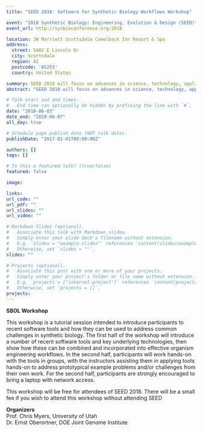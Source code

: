 ```yaml
---
title: "SEED 2018: Software for Synthetic Biology Workflows Workshop"

event: "2018 Synthetic Biology: Engineering, Evolution & Design (SEED)"
event_url: http://synbioconference.org/2018

location: JW Marriott Scottsdale Camelback Inn Resort & Spa
address:
  street: 5402 E Lincoln Dr 
  city: Scottsdale
  region: AZ
  postcode: '85253'
  country: United States

summary: SEED 2018 will focus on advances in science, technology, applications, and related investments in the field of synthetic biology. 
abstract: "SEED 2018 will focus on advances in science, technology, applications, and related investments in the field of synthetic biology. "

# Talk start and end times.
#   End time can optionally be hidden by prefixing the line with `#`.
date: "2018-06-03"
date_end: "2018-06-07"
all_day: true

# Schedule page publish date (NOT talk date).
publishDate: "2017-01-01T00:00:00Z"

authors: []
tags: []

# Is this a featured talk? (true/false)
featured: false

image:

links:
url_code: ""
url_pdf: ""
url_slides: ""
url_video: ""

# Markdown Slides (optional).
#   Associate this talk with Markdown slides.
#   Simply enter your slide deck's filename without extension.
#   E.g. `slides = "example-slides"` references `content/slides/example-slides.md`.
#   Otherwise, set `slides = ""`.
slides: ""

# Projects (optional).
#   Associate this post with one or more of your projects.
#   Simply enter your project's folder or file name without extension.
#   E.g. `projects = ["internal-project"]` references `content/project/deep-learning/index.md`.
#   Otherwise, set `projects = []`.
projects:
---
```

**SBOL Workshop**

This workshop is a tutorial session intended to introduce participants to recent software tools and how they can be used to address common challenges in synthetic biology. The first half of the workshop will introduce a number of recent software tools and key underlying technologies, then show how these can be combined and incorporated into effective organism engineering workflows. In the second half, participants will work hands-on with the tools in groups, with the instructors assisting them in applying tools hands-on to address prototypical example problems and/or challenges from their own work. For the second half, participants are strongly encouraged to bring a laptop with network access.  
  
This workshop will be free for attendees of SEED 2018. There will be a small fee if you wish to attend this workshop without attending SEED

**Organizers**  
Prof. Chris Myers, University of Utah  
Dr. Ernst Oberortner, DOE Joint Genome Institute
